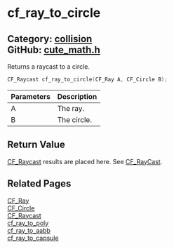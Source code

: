 [//]: # (This file is automatically generated by Cute Framework's docs parser.)
[//]: # (Do not edit this file by hand!)
[//]: # (See: https://github.com/RandyGaul/cute_framework/blob/master/samples/docs_parser.cpp)
[](../header.md ':include')

# cf_ray_to_circle

Category: [collision](/api_reference?id=collision)  
GitHub: [cute_math.h](https://github.com/RandyGaul/cute_framework/blob/master/include/cute_math.h)  
---

Returns a raycast to a circle.

```cpp
CF_Raycast cf_ray_to_circle(CF_Ray A, CF_Circle B);
```

Parameters | Description
--- | ---
A | The ray.
B | The circle.

## Return Value

[CF_Raycast](/math/cf_raycast.md) results are placed here. See [CF_RayCast](/math/cf_raycast.md).

## Related Pages

[CF_Ray](/math/cf_ray.md)  
[CF_Circle](/math/cf_circle.md)  
[CF_Raycast](/math/cf_raycast.md)  
[cf_ray_to_poly](/collision/cf_ray_to_poly.md)  
[cf_ray_to_aabb](/collision/cf_ray_to_aabb.md)  
[cf_ray_to_capsule](/collision/cf_ray_to_capsule.md)  
